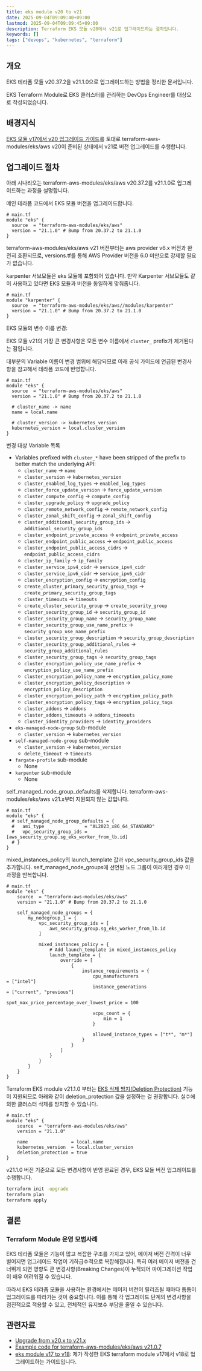 ```yaml
---
title: eks module v20 to v21
date: 2025-09-04T09:09:40+09:00
lastmod: 2025-09-04T09:09:45+09:00
description: Terraform EKS 모듈 v20에서 v21로 업그레이드하는 절차입니다. 
keywords: []
tags: ["devops", "kubernetes", "terraform"]
---
```


## 개요

EKS 테라폼 모듈 v20.37.2을 v21.1.0으로 업그레이드하는 방법을 정리한 문서입니다.

EKS Terraform Module로 EKS 클러스터를 관리하는 DevOps Engineer를 대상으로 작성되었습니다.

## 배경지식

[EKS 모듈 v17에서 v20 업그레이드 가이드](/blog/eks-module-v17-to-v18)를 토대로 terraform-aws-modules/eks/aws v20이 준비된 상태에서 v21로 버전 업그레이드를 수행합니다.

## 업그레이드 절차

아래 시나리오는 terraform-aws-modules/eks/aws v20.37.2를 v21.1.0로 업그레이드하는 과정을 설명합니다.

메인 테라폼 코드에서 EKS 모듈 버전을 업그레이드합니다.

```hcl
# main.tf
module "eks" {
  source  = "terraform-aws-modules/eks/aws"
  version = "21.1.0" # Bump from 20.37.2 to 21.1.0
}
```

terraform-aws-modules/eks/aws v21 버전부터는 aws provider v6.x 버전과 완전히 호환되므로, versions.tf를 통해 AWS Provider 버전을 6.0 미만으로 강제할 필요가 없습니다.

karpenter 서브모듈은 eks 모듈에 포함되어 있습니다. 만약 Karpenter 서브모듈도 같이 사용하고 있다면 EKS 모듈과 버전을 동일하게 맞춰줍니다.

```hcl
# main.tf
module "karpenter" {
  source  = "terraform-aws-modules/eks/aws//modules/karpenter"
  version = "21.1.0" # Bump from 20.37.2 to 21.1.0
}
```

EKS 모듈의 변수 이름 변경:

EKS 모듈 v21의 가장 큰 변경사항은 모든 변수 이름에서 `cluster_` prefix가 제거된다는 점입니다.

대부분의 Variable 이름이 변경 범위에 해당되므로 아래 공식 가이드에 언급된 변경사항을 참고해서 테라폼 코드에 반영합니다.

```hcl
# main.tf
module "eks" {
  source  = "terraform-aws-modules/eks/aws"
  version = "21.1.0" # Bump from 20.37.2 to 21.1.0

  # cluster_name -> name
  name = local.name

  # cluster_version -> kubernetes_version
  kubernetes_version = local.cluster_version
}
```

변경 대상 Variable 목록

- Variables prefixed with `cluster_*` have been stripped of the prefix to better match the underlying API:
  - `cluster_name` -> `name`
  - `cluster_version` -> `kubernetes_version`
  - `cluster_enabled_log_types` -> `enabled_log_types`
  - `cluster_force_update_version` -> `force_update_version`
  - `cluster_compute_config` -> `compute_config`
  - `cluster_upgrade_policy` -> `upgrade_policy`
  - `cluster_remote_network_config` -> `remote_network_config`
  - `cluster_zonal_shift_config` -> `zonal_shift_config`
  - `cluster_additional_security_group_ids` -> `additional_security_group_ids`
  - `cluster_endpoint_private_access` -> `endpoint_private_access`
  - `cluster_endpoint_public_access` -> `endpoint_public_access`
  - `cluster_endpoint_public_access_cidrs` -> `endpoint_public_access_cidrs`
  - `cluster_ip_family` -> `ip_family`
  - `cluster_service_ipv4_cidr` -> `service_ipv4_cidr`
  - `cluster_service_ipv6_cidr` -> `service_ipv6_cidr`
  - `cluster_encryption_config` -> `encryption_config`
  - `create_cluster_primary_security_group_tags` -> `create_primary_security_group_tags`
  - `cluster_timeouts` -> `timeouts`
  - `create_cluster_security_group` -> `create_security_group`
  - `cluster_security_group_id` -> `security_group_id`
  - `cluster_security_group_name` -> `security_group_name`
  - `cluster_security_group_use_name_prefix` -> `security_group_use_name_prefix`
  - `cluster_security_group_description` -> `security_group_description`
  - `cluster_security_group_additional_rules` -> `security_group_additional_rules`
  - `cluster_security_group_tags` -> `security_group_tags`
  - `cluster_encryption_policy_use_name_prefix` -> `encryption_policy_use_name_prefix`
  - `cluster_encryption_policy_name` -> `encryption_policy_name`
  - `cluster_encryption_policy_description` -> `encryption_policy_description`
  - `cluster_encryption_policy_path` -> `encryption_policy_path`
  - `cluster_encryption_policy_tags` -> `encryption_policy_tags`
  - `cluster_addons` -> `addons`
  - `cluster_addons_timeouts` -> `addons_timeouts`
  - `cluster_identity_providers` -> `identity_providers`
- `eks-managed-node-group` sub-module
  - `cluster_version` -> `kubernetes_version`
- `self-managed-node-group` sub-module
  - `cluster_version` -> `kubernetes_version`
  - `delete_timeout` -> `timeouts`
- `fargate-profile` sub-module
  - None
- `karpenter` sub-module
  - None

self_managed_node_group_defaults를 삭제합니다. terraform-aws-modules/eks/aws v21.x부터 지원되지 않는 값입니다.

```hcl
# main.tf
module "eks" {
  # self_managed_node_group_defaults = {
  #   ami_type               = "AL2023_x86_64_STANDARD"
  #   vpc_security_group_ids = [aws_security_group.sg_eks_worker_from_lb.id]
  # }
}
```

mixed_instances_policy의 launch_template 값과 vpc_security_group_ids 값을 추가합니다. self_managed_node_groups에 선언된 노드 그룹이 여러개인 경우 이 과정을 반복합니다.

```hcl
# main.tf
module "eks" {
    source  = "terraform-aws-modules/eks/aws"
    version = "21.1.0" # Bump from 20.37.2 to 21.1.0

    self_managed_node_groups = {
        my_nodegroup_1 = {
            vpc_security_group_ids = [
                aws_security_group.sg_eks_worker_from_lb.id
            ]

            mixed_instances_policy = {
                # Add launch_template in mixed_instances_policy
                launch_template = {
                    override = [
                        {
                            instance_requirements = {
                                cpu_manufacturers                           = ["intel"]
                                instance_generations                        = ["current", "previous"]
                                spot_max_price_percentage_over_lowest_price = 100

                                vcpu_count = {
                                    min = 1
                                }

                                allowed_instance_types = ["t*", "m*"]
                            }
                        }
                    ]
                }
            }
        }
    }
}
```

Terraform EKS module v21.1.0 부터는 [EKS 삭제 방지(Deletion Protection)](https://docs.aws.amazon.com/ko_kr/eks/latest/userguide/deletion-protection.html) 기능이 지원되므로 아래와 같이 deletion_protection 값을 설정하는 걸 권장합니다. 실수에 의한 클러스터 삭제를 방지할 수 있습니다.

```hcl
# main.tf
module "eks" {
    source  = "terraform-aws-modules/eks/aws"
    version = "21.1.0"

    name                = local.name
    kubernetes_version  = local.cluster_version
    deletion_protection = true
}
```

v21.1.0 버전 기준으로 모든 변경사항이 반영 완료된 경우, EKS 모듈 버전 업그레이드를 수행합니다.

```bash
terraform init -upgrade
terraform plan
terraform apply
```

## 결론

### Terraform Module 운영 모범사례

EKS 테라폼 모듈은 기능이 많고 복잡한 구조를 가지고 있어, 메이저 버전 간격이 너무 벌어지면 업그레이드 작업이 기하급수적으로 복잡해집니다. 특히 여러 메이저 버전을 건너뛰게 되면 영향도 큰 변경사항(Breaking Changes)이 누적되어 마이그레이션 작업이 매우 어려워질 수 있습니다.

따라서 EKS 테라폼 모듈을 사용하는 환경에서는 메이저 버전이 릴리즈될 때마다 틈틈이 업그레이드를 따라가는 것이 중요합니다. 이를 통해 각 업그레이드 단계의 변경사항을 점진적으로 적용할 수 있고, 전체적인 유지보수 부담을 줄일 수 있습니다.

## 관련자료

- [Upgrade from v20.x to v21.x](https://github.com/terraform-aws-modules/terraform-aws-eks/blob/master/docs/UPGRADE-21.0.md)
- [Example code for terraform-aws-modules/eks/aws v21.0.7](https://github.com/terraform-aws-modules/terraform-aws-eks/tree/v21.0.7/examples/self-managed-node-group)
- [eks module v17 to v18](/blog/eks-module-v17-to-v18): 제가 작성한 EKS terraform module v17에서 v18로 업그레이드하는 가이드입니다.
